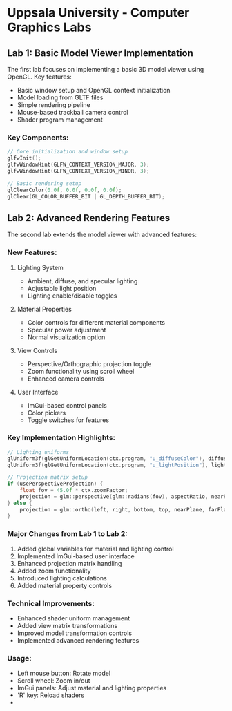 # Uppsala University - Computer Graphics Labs

## Lab 1: Basic Model Viewer Implementation
The first lab focuses on implementing a basic 3D model viewer using OpenGL. Key features:

- Basic window setup and OpenGL context initialization
- Model loading from GLTF files
- Simple rendering pipeline
- Mouse-based trackball camera control
- Shader program management

### Key Components:
```cpp
// Core initialization and window setup
glfwInit();
glfwWindowHint(GLFW_CONTEXT_VERSION_MAJOR, 3);
glfwWindowHint(GLFW_CONTEXT_VERSION_MINOR, 3);

// Basic rendering setup
glClearColor(0.0f, 0.0f, 0.0f, 0.0f);
glClear(GL_COLOR_BUFFER_BIT | GL_DEPTH_BUFFER_BIT);
```

## Lab 2: Advanced Rendering Features
The second lab extends the model viewer with advanced features:

### New Features:
1. Lighting System
   - Ambient, diffuse, and specular lighting
   - Adjustable light position
   - Lighting enable/disable toggles

2. Material Properties
   - Color controls for different material components
   - Specular power adjustment
   - Normal visualization option

3. View Controls
   - Perspective/Orthographic projection toggle
   - Zoom functionality using scroll wheel
   - Enhanced camera controls

4. User Interface
   - ImGui-based control panels
   - Color pickers
   - Toggle switches for features

### Key Implementation Highlights:
```cpp
// Lighting uniforms
glUniform3f(glGetUniformLocation(ctx.program, "u_diffuseColor"), diffuseColor.x, diffuseColor.y, diffuseColor.z);
glUniform3f(glGetUniformLocation(ctx.program, "u_lightPosition"), lightPosition.x, lightPosition.y, lightPosition.z);

// Projection matrix setup
if (usePerspectiveProjection) {
    float fov = 45.0f * ctx.zoomFactor;
    projection = glm::perspective(glm::radians(fov), aspectRatio, nearPlane, farPlane);
} else {
    projection = glm::ortho(left, right, bottom, top, nearPlane, farPlane);
}
```

### Major Changes from Lab 1 to Lab 2:
1. Added global variables for material and lighting control
2. Implemented ImGui-based user interface
3. Enhanced projection matrix handling
4. Added zoom functionality
5. Introduced lighting calculations
6. Added material property controls

### Technical Improvements:
- Enhanced shader uniform management
- Added view matrix transformations
- Improved model transformation controls
- Implemented advanced rendering features

### Usage:
- Left mouse button: Rotate model
- Scroll wheel: Zoom in/out
- ImGui panels: Adjust material and lighting properties
- 'R' key: Reload shaders
- 
